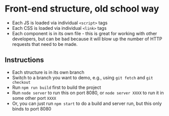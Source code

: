 # Front-end structure, old school way
* Each JS is loaded via individual `<script>` tags
* Each CSS is loaded via individual `<link>` tags
* Each component is in its own file - this is great for working with other developers, but can be bad because it will blow up the number of HTTP requests that need to be made.

## Instructions
* Each structure is in its own branch
* Switch to a branch you want to demo, e.g., using `git fetch` and `git checkout`
* Run `npm run build` first to build the project
* Run `node server` to run this on port 8080, or `node server XXXX` to run it in some other port `XXXX`
* Or, you can just run `npm start` to do a build and server run, but this only binds to port 8080